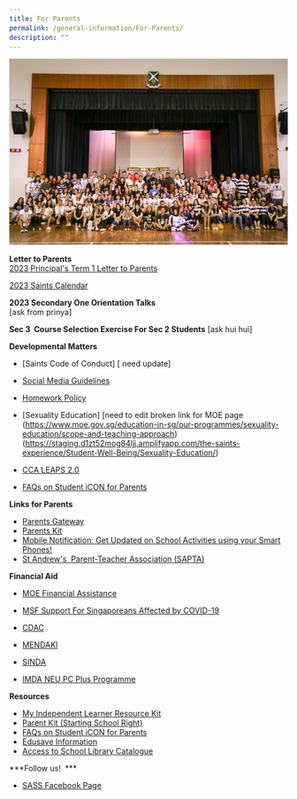 ```yaml
---
title: For Parents
permalink: /general-information/For-Parents/
description: ""
---
```

![](/images/For%20Parents_updated.jpeg)

**Letter to Parents**  
[2023 Principal's Term 1 Letter to Parents](/files/2023%20Ps%20Term%201%20Letter%20to%20Parents.pdf)

[2023 Saints Calendar](/files/Parent/2023%20Sem%202%20Saints%20Calendar.pdf)
 

**2023 Secondary One Orientation Talks**  
[ask from prinya]

  
**Sec 3  Course Selection Exercise For Sec 2 Students**
[ask hui hui]

  
**Developmental Matters**  

*   [Saints Code of Conduct] [ need update] 
 
*   [Social Media Guidelines](/files/Social%20Media%20Guidelines%20for%20SASS%20(final).pdf)
*   [Homework Policy](/files/Homework%20Policy%20revised%2031%20Mar%202021%20for%20School%20Website.pdf)
*   [Sexuality Education] [need to edit broken link for MOE page (https://www.moe.gov.sg/education-in-sg/our-programmes/sexuality-education/scope-and-teaching-approach) (https://staging.d1zt52mog84ljj.amplifyapp.com/the-saints-experience/Student-Well-Being/Sexuality-Education/)
*   [CCA LEAPS 2.0](/files/leaps-2.pdf)

*   [FAQs on Student iCON for Parents](/files/FAQs%20on%20Student%20iCON%20for%20Parents_vetted%20updated%2020%20May.pdf)

  
**Links for Parents**

*   [Parents Gateway](https://pg.moe.edu.sg/)
*   [Parents Kit](https://www.moe.gov.sg/parentkit)
*   [Mobile Notification: Get Updated on School Activities using your Smart Phones!](/files/Get%20Mobile%20Notification%20from%20SASS%20for%20your%20iPhone%20or%20Android.pdf)
   *   [St Andrew's  Parent-Teacher Association (SAPTA)](https://www.saintandrewsjunior.moe.edu.sg/general-information/sapta)
 

**Financial Aid**  

*   [MOE Financial Assistance](https://www.moe.gov.sg/financial-matters/financial-assistance)  
    
*   [MSF Support For Singaporeans Affected by COVID-19](https://supportgowhere.life.gov.sg/)  
    
*   [CDAC](https://www.cdac.org.sg/get-assistance/)  
    
*   [MENDAKI](https://www.mendaki.org.sg/assistance-landing/)
*   [SINDA](https://www.sinda.org.sg/services/assistance/)
*   [IMDA NEU PC Plus Programme](https://www.imda.gov.sg/neupc)

  

**Resources**

*   [My Independent Learner Resource Kit](/files/Resource%20Kit%20-%20Parent%20Kit%20-%20My%20Independent%20Learner.pdf)
*   [Parent Kit (Starting School Right)](/files/Parent%20Kit_%20Starting%20School%20Right%20Jan%202021.pdf)
*   [FAQs on Student iCON for Parents](/files/FAQs%20on%20Student%20iCON%20for%20Parents_vetted%20updated%2020%20May.pdf)
*   [Edusave Information](/files/Edusave%20Information%20for%20parents.pdf)
*   [Access to School Library Catalogue](https://schoolibrary.moe.edu.sg/standrewssec/cgi-bin/spydus.exe/MSGTRN/WPAC/HOME)

  
***Follow us!   ***

*   [SASS Facebook Page](https://www.facebook.com/standrewssec?fref=ts)